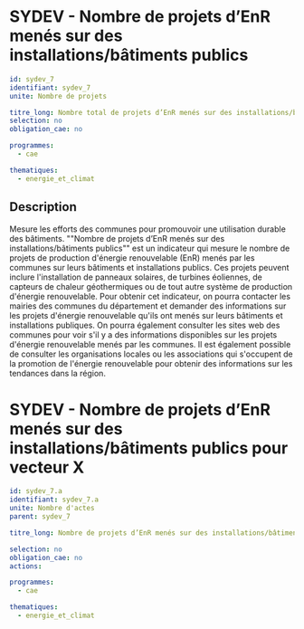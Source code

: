 # SYDEV - Nombre de projets d’EnR menés sur des installations/bâtiments publics
```yaml
id: sydev_7
identifiant: sydev_7
unite: Nombre de projets

titre_long: Nombre total de projets d’EnR menés sur des installations/bâtiments publics
selection: no
obligation_cae: no

programmes:
  - cae

thematiques:
  - energie_et_climat
```
## Description
Mesure les efforts des communes pour promouvoir une utilisation durable des bâtiments. ""Nombre de projets d’EnR menés sur des installations/bâtiments publics"" est un indicateur qui mesure le nombre de projets de production d'énergie renouvelable (EnR) menés par les communes sur leurs bâtiments et installations publics. Ces projets peuvent inclure l'installation de panneaux solaires, de turbines éoliennes, de capteurs de chaleur géothermiques ou de tout autre système de production d'énergie renouvelable.
Pour obtenir cet indicateur, on pourra contacter les mairies des communes du département et demander des informations sur les projets d'énergie renouvelable qu'ils ont menés sur leurs bâtiments et installations publiques. On pourra également consulter les sites web des communes pour voir s'il y a des informations disponibles sur les projets d'énergie renouvelable menés par les communes. Il est également possible de consulter les organisations locales ou les associations qui s'occupent de la promotion de l'énergie renouvelable pour obtenir des informations sur les tendances dans la région.


# SYDEV - Nombre de projets d’EnR menés sur des installations/bâtiments publics pour vecteur X
```yaml
id: sydev_7.a
identifiant: sydev_7.a
unite: Nombre d'actes
parent: sydev_7

titre_long: Nombre de projets d’EnR menés sur des installations/bâtiments publics pour vecteur X

selection: no
obligation_cae: no
actions:

programmes:
  - cae

thematiques:
  - energie_et_climat
